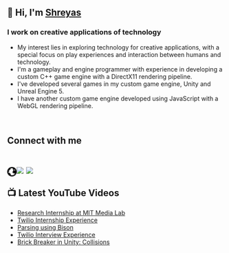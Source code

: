 ## 👋 Hi, I'm [Shreyas][website]

### I work on creative applications of technology

- My interest lies in exploring technology for creative applications, with a special focus on play experiences and interaction between humans and technology.
- I'm a gameplay and engine programmer with experience in developing a custom C++ game engine with a DirectX11 rendering pipeline.
- I've developed several games in my custom game engine, Unity and Unreal Engine 5.
- I have another custom game engine developed using JavaScript with a WebGL rendering pipeline.

<br>

## Connect with me

<br>

[<img align="left" width="22px" src="https://raw.githubusercontent.com/iconic/open-iconic/master/svg/globe.svg" />][website]
[<img align="left" width="22px" src="https://cdn.jsdelivr.net/npm/simple-icons@v3/icons/youtube.svg" />][youtube]
[<img align="left" width="22px" src="https://cdn.jsdelivr.net/npm/simple-icons@v3/icons/linkedin.svg" />][LinkedIn]
<!--[<img align="left" width="22px" src="https://cdn.jsdelivr.net/npm/simple-icons@v3/icons/instagram.svg" />][Instagram]-->
<!-- [<img align="left" alt="ShreyasNisal | LinkedIn" width="22px" src="https://cdn.jsdelivr.net/npm/simple-icons@v3/icons/medium.svg" />][Medium] -->

<br>

## 📺 Latest YouTube Videos
<!-- YOUTUBE:START -->
- [Research Internship at MIT Media Lab](https://www.youtube.com/watch?v=7TNJU4KcIkQ)
- [Twilio Internship Experience](https://www.youtube.com/watch?v=seEfpu2MXXs)
- [Parsing using Bison](https://www.youtube.com/watch?v=fFRxWtRibC8)
- [Twilio Interview Experience](https://www.youtube.com/watch?v=oYsbGclP3_c)
- [Brick Breaker in Unity: Collisions](https://www.youtube.com/watch?v=uxMz-QlPehw)
<!-- YOUTUBE:END -->


[website]: https://shreyasnisal.com
[gamedev website]: https://gamedev.shreyasnisal.com
[youtube]: https://www.youtube.com/c/ShreyasNisal
[linkedin]: https://linkedin.com/in/shreyasnisal
